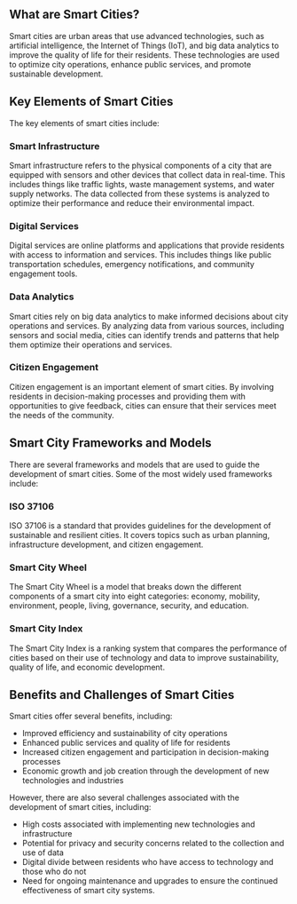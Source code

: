 

What are Smart Cities?
----------------------

Smart cities are urban areas that use advanced technologies, such as artificial intelligence, the Internet of Things (IoT), and big data analytics to improve the quality of life for their residents. These technologies are used to optimize city operations, enhance public services, and promote sustainable development.

Key Elements of Smart Cities
----------------------------

The key elements of smart cities include:

### Smart Infrastructure

Smart infrastructure refers to the physical components of a city that are equipped with sensors and other devices that collect data in real-time. This includes things like traffic lights, waste management systems, and water supply networks. The data collected from these systems is analyzed to optimize their performance and reduce their environmental impact.

### Digital Services

Digital services are online platforms and applications that provide residents with access to information and services. This includes things like public transportation schedules, emergency notifications, and community engagement tools.

### Data Analytics

Smart cities rely on big data analytics to make informed decisions about city operations and services. By analyzing data from various sources, including sensors and social media, cities can identify trends and patterns that help them optimize their operations and services.

### Citizen Engagement

Citizen engagement is an important element of smart cities. By involving residents in decision-making processes and providing them with opportunities to give feedback, cities can ensure that their services meet the needs of the community.

Smart City Frameworks and Models
--------------------------------

There are several frameworks and models that are used to guide the development of smart cities. Some of the most widely used frameworks include:

### ISO 37106

ISO 37106 is a standard that provides guidelines for the development of sustainable and resilient cities. It covers topics such as urban planning, infrastructure development, and citizen engagement.

### Smart City Wheel

The Smart City Wheel is a model that breaks down the different components of a smart city into eight categories: economy, mobility, environment, people, living, governance, security, and education.

### Smart City Index

The Smart City Index is a ranking system that compares the performance of cities based on their use of technology and data to improve sustainability, quality of life, and economic development.

Benefits and Challenges of Smart Cities
---------------------------------------

Smart cities offer several benefits, including:

* Improved efficiency and sustainability of city operations
* Enhanced public services and quality of life for residents
* Increased citizen engagement and participation in decision-making processes
* Economic growth and job creation through the development of new technologies and industries

However, there are also several challenges associated with the development of smart cities, including:

* High costs associated with implementing new technologies and infrastructure
* Potential for privacy and security concerns related to the collection and use of data
* Digital divide between residents who have access to technology and those who do not
* Need for ongoing maintenance and upgrades to ensure the continued effectiveness of smart city systems.
